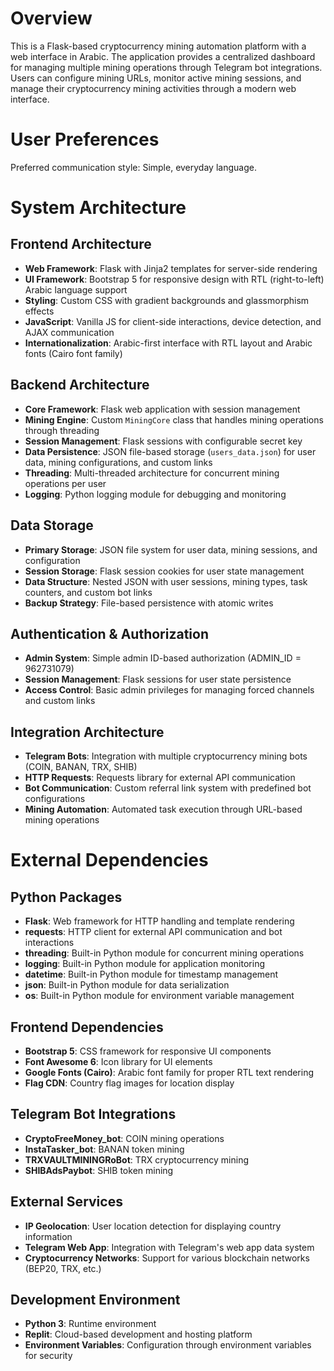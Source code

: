 # Overview

This is a Flask-based cryptocurrency mining automation platform with a web interface in Arabic. The application provides a centralized dashboard for managing multiple mining operations through Telegram bot integrations. Users can configure mining URLs, monitor active mining sessions, and manage their cryptocurrency mining activities through a modern web interface.

# User Preferences

Preferred communication style: Simple, everyday language.

# System Architecture

## Frontend Architecture
- **Web Framework**: Flask with Jinja2 templates for server-side rendering
- **UI Framework**: Bootstrap 5 for responsive design with RTL (right-to-left) Arabic language support
- **Styling**: Custom CSS with gradient backgrounds and glassmorphism effects
- **JavaScript**: Vanilla JS for client-side interactions, device detection, and AJAX communication
- **Internationalization**: Arabic-first interface with RTL layout and Arabic fonts (Cairo font family)

## Backend Architecture
- **Core Framework**: Flask web application with session management
- **Mining Engine**: Custom `MiningCore` class that handles mining operations through threading
- **Session Management**: Flask sessions with configurable secret key
- **Data Persistence**: JSON file-based storage (`users_data.json`) for user data, mining configurations, and custom links
- **Threading**: Multi-threaded architecture for concurrent mining operations per user
- **Logging**: Python logging module for debugging and monitoring

## Data Storage
- **Primary Storage**: JSON file system for user data, mining sessions, and configuration
- **Session Storage**: Flask session cookies for user state management
- **Data Structure**: Nested JSON with user sessions, mining types, task counters, and custom bot links
- **Backup Strategy**: File-based persistence with atomic writes

## Authentication & Authorization
- **Admin System**: Simple admin ID-based authorization (ADMIN_ID = 962731079)
- **Session Management**: Flask sessions for user state persistence
- **Access Control**: Basic admin privileges for managing forced channels and custom links

## Integration Architecture
- **Telegram Bots**: Integration with multiple cryptocurrency mining bots (COIN, BANAN, TRX, SHIB)
- **HTTP Requests**: Requests library for external API communication
- **Bot Communication**: Custom referral link system with predefined bot configurations
- **Mining Automation**: Automated task execution through URL-based mining operations

# External Dependencies

## Python Packages
- **Flask**: Web framework for HTTP handling and template rendering
- **requests**: HTTP client for external API communication and bot interactions
- **threading**: Built-in Python module for concurrent mining operations
- **logging**: Built-in Python module for application monitoring
- **datetime**: Built-in Python module for timestamp management
- **json**: Built-in Python module for data serialization
- **os**: Built-in Python module for environment variable management

## Frontend Dependencies
- **Bootstrap 5**: CSS framework for responsive UI components
- **Font Awesome 6**: Icon library for UI elements
- **Google Fonts (Cairo)**: Arabic font family for proper RTL text rendering
- **Flag CDN**: Country flag images for location display

## Telegram Bot Integrations
- **CryptoFreeMoney_bot**: COIN mining operations
- **InstaTasker_bot**: BANAN token mining
- **TRXVAULTMININGRoBot**: TRX cryptocurrency mining
- **SHIBAdsPaybot**: SHIB token mining

## External Services
- **IP Geolocation**: User location detection for displaying country information
- **Telegram Web App**: Integration with Telegram's web app data system
- **Cryptocurrency Networks**: Support for various blockchain networks (BEP20, TRX, etc.)

## Development Environment
- **Python 3**: Runtime environment
- **Replit**: Cloud-based development and hosting platform
- **Environment Variables**: Configuration through environment variables for security
